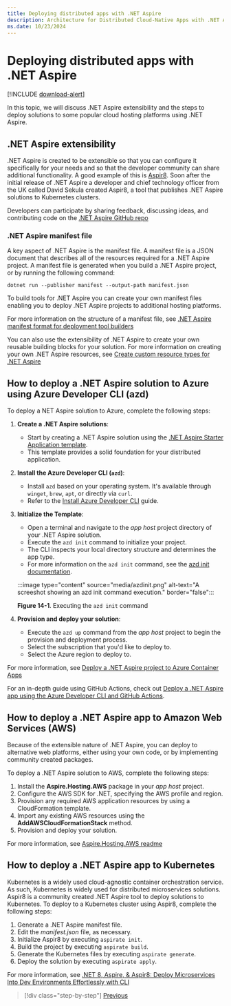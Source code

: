 ```yaml
---
title: Deploying distributed apps with .NET Aspire
description: Architecture for Distributed Cloud-Native Apps with .NET Aspire & Containers | Deploying distributed apps with .NET Aspire
ms.date: 10/23/2024
---
```


# Deploying distributed apps with .NET Aspire

[!INCLUDE [download-alert](../includes/download-alert.md)]

In this topic, we will discuss .NET Aspire extensibility and the steps to deploy solutions to some popular cloud hosting platforms using .NET Aspire.

## .NET Aspire extensibility

.NET Aspire is created to be extensible so that you can configure it specifically for your needs and so that the developer community can share additional functionality. A good example of this is [Aspir8](https://prom3theu5.github.io/aspirational-manifests/getting-started.html). Soon after the initial release of .NET Aspire a developer and chief technology officer from the UK called David Sekula created Aspir8, a tool that publishes .NET Aspire solutions to Kubernetes clusters.

Developers can participate by sharing feedback, discussing ideas, and contributing code on the [.NET Aspire GitHub repo](https://github.com/dotnet/aspire)

### .NET Aspire manifest file

A key aspect of .NET Aspire is the manifest file. A manifest file is a JSON document that describes all of the resources required for a .NET Aspire project. A manifest file is generated when you build a .NET Aspire project, or by running the following command:

```dotnetcli
dotnet run --publisher manifest --output-path manifest.json
```

To build tools for .NET Aspire you can create your own manifest files enabling you to deploy .NET Aspire projects to additional hosting platforms.

For more information on the structure of a manifest file, see [.NET Aspire manifest format for deployment tool builders](/dotnet/aspire/deployment/manifest-format)

You can also use the extensibility of .NET Aspire to create your own reusable building blocks for your solution. For more information on creating your own .NET Aspire resources, see [Create custom resource types for .NET Aspire](/dotnet/aspire/extensibility/custom-resources)

## How to deploy a .NET Aspire solution to Azure using Azure Developer CLI (azd)

To deploy a NET Aspire solution to Azure, complete the following steps:

1. **Create a .NET Aspire solutions**:
   - Start by creating a .NET Aspire solution using the [.NET Aspire Starter Application template](/dotnet/aspire/get-started/build-your-first-aspire-app).
   - This template provides a solid foundation for your distributed application.

1. **Install the Azure Developer CLI (`azd`)**:
   - Install `azd` based on your operating system. It's available through `winget`, `brew`, `apt`, or directly via `curl`.
   - Refer to the [Install Azure Developer CLI](/dotnet/aspire/deployment/azure/aca-deployment) guide.

1. **Initialize the Template**:
   - Open a terminal and navigate to the *app host* project directory of your .NET Aspire solution.
   - Execute the `azd init` command to initialize your project.
   - The CLI inspects your local directory structure and determines the app type.
   - For more information on the `azd init` command, see the [azd init documentation](/dotnet/aspire/deployment/azure/aca-deployment).

   :::image type="content" source="media/azdinit.png" alt-text="A screeshot showing an azd init command execution." border="false":::

   **Figure 14-1**. Executing the `azd init` command

1. **Provision and deploy your solution**:
   - Execute the `azd up` command from the *app host* project to begin the provision and deployment process.
   - Select the subscription that you'd like to deploy to.
   - Select the Azure region to deploy to.

For more information, see [Deploy a .NET Aspire project to Azure Container Apps](/dotnet/aspire/deployment/azure/aca-deployment)

For an in-depth guide using GitHub Actions, check out [Deploy a .NET Aspire app using the Azure Developer CLI and GitHub Actions](/dotnet/aspire/deployment/azure/aca-deployment-github-actions).

## How to deploy a .NET Aspire app to Amazon Web Services (AWS)

Because of the extensible nature of .NET Aspire, you can deploy to alternative web platforms, either using your own code, or by implementing community created packages.

To deploy a .NET Aspire solution to AWS, complete the following steps:

1. Install the **Aspire.Hosting.AWS** package in your *app host* project.
1. Configure the AWS SDK for .NET, specifying the AWS profile and region.
1. Provision any required AWS application resources by using a CloudFormation template.
1. Import any existing AWS resources using the **AddAWSCloudFormationStack** method.
1. Provision and deploy your solution.

For more information, see [Aspire.Hosting.AWS readme](https://www.nuget.org/packages/Aspire.Hosting.AWS/8.0.1-preview.8.24267.1#readme-body-tab)

## How to deploy a .NET Aspire app to Kubernetes

Kubernetes is a widely used cloud-agnostic container orchestration service. As such, Kubernetes is widely used for distributed microservices solutions. Aspir8 is a community created .NET Aspire tool to deploy solutions to Kubernetes. To deploy to a Kubernetes cluster using Aspir8, complete the following steps:

1. Generate a .NET Aspire manifest file.
1. Edit the _manifest.json_ file, as necessary.
1. Initialize Aspir8 by executing `aspirate init`.
1. Build the project by executing `aspirate build`.
1. Generate the Kubernetes files by executing `aspirate generate`.
1. Deploy the solution by executing `aspirate apply`.

For more information, see [.NET 8, Aspire, & Aspir8: Deploy Microservices Into Dev Environments Effortlessly with CLI](https://medium.com/@josephsims1/aspire-aspi8-deploy-microservices-effortlessly-with-cli-no-docker-or-yaml-needed-f30b58443107)

>[!div class="step-by-step"]
>[Previous](distribution-patterns.md)
